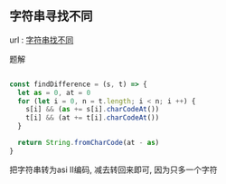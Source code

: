## 字符串寻找不同

url : [字符串找不同](https://leetcode-cn.com/problems/find-the-difference/)


题解

```js

const findDifference = (s, t) => {
  let as = 0, at = 0
  for (let i = 0, n = t.length; i < n; i ++) {
    s[i] && (as += s[i].charCodeAt())
    t[i] && (at += t[i].charCodeAt())
  }

  return String.fromCharCode(at - as)
}
```

把字符串转为asi II编码, 减去转回来即可, 因为只多一个字符